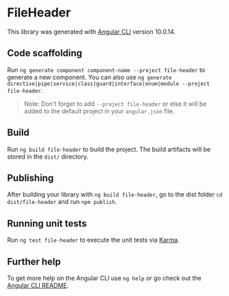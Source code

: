 # FileHeader

This library was generated with [Angular CLI](https://github.com/angular/angular-cli) version 10.0.14.

## Code scaffolding

Run `ng generate component component-name --project file-header` to generate a new component. You can also use `ng generate directive|pipe|service|class|guard|interface|enum|module --project file-header`.
> Note: Don't forget to add `--project file-header` or else it will be added to the default project in your `angular.json` file. 

## Build

Run `ng build file-header` to build the project. The build artifacts will be stored in the `dist/` directory.

## Publishing

After building your library with `ng build file-header`, go to the dist folder `cd dist/file-header` and run `npm publish`.

## Running unit tests

Run `ng test file-header` to execute the unit tests via [Karma](https://karma-runner.github.io).

## Further help

To get more help on the Angular CLI use `ng help` or go check out the [Angular CLI README](https://github.com/angular/angular-cli/blob/master/README.md).
